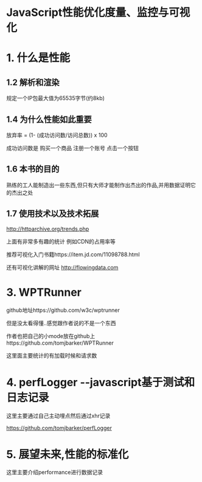 # JavaScript性能优化度量、监控与可视化

# 1. 什么是性能

## 1.2 解析和渲染

规定一个IP包最大值为65535字节(约8kb)

## 1.4 为什么性能如此重要

放弃率 = (1- (成功访问数/访问总数)) x 100

成功访问数是 购买一个商品 注册一个账号 点击一个按钮

## 1.6 本书的目的

熟练的工人能制造出一些东西,但只有大师才能制作出杰出的作品,并用数据证明它的杰出之处

## 1.7 使用技术以及技术拓展

http://httparchive.org/trends.php

上面有非常多有趣的统计 例如CDN的占用率等

推荐可视化入门书籍https://item.jd.com/11098788.html

还有可视化讲解的网址 http://flowingdata.com

# 3. WPTRunner

github地址https://github.com/w3c/wptrunner

但是没太看得懂..感觉跟作者说的不是一个东西

作者也把自己的小mode放在github上https://github.com/tomjbarker/WPTRunner

这里面主要统计的有加载时候和请求数

# 4. perfLogger --javascript基于测试和日志记录

这里主要通过自己主动埋点然后通过xhr记录

https://github.com/tomjbarker/perfLogger

# 5. 展望未来,性能的标准化

这里主要介绍performance进行数据记录




